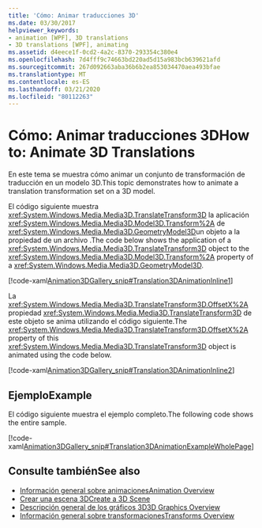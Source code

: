 ```yaml
---
title: 'Cómo: Animar traducciones 3D'
ms.date: 03/30/2017
helpviewer_keywords:
- animation [WPF], 3D translations
- 3D translations [WPF], animating
ms.assetid: d4eece1f-0cd2-4a2c-8370-293354c380e4
ms.openlocfilehash: 7d4fff9c74663bd220ad5d15a983bcb639621afd
ms.sourcegitcommit: 267d092663aba36b6b2ea853034470aea493bfae
ms.translationtype: MT
ms.contentlocale: es-ES
ms.lasthandoff: 03/21/2020
ms.locfileid: "80112263"
---
```

# <a name="how-to-animate-3d-translations"></a><span data-ttu-id="21aea-102">Cómo: Animar traducciones 3D</span><span class="sxs-lookup"><span data-stu-id="21aea-102">How to: Animate 3D Translations</span></span>
<span data-ttu-id="21aea-103">En este tema se muestra cómo animar un conjunto de transformación de traducción en un modelo 3D.</span><span class="sxs-lookup"><span data-stu-id="21aea-103">This topic demonstrates how to animate a translation transformation set on a 3D model.</span></span>  
  
 <span data-ttu-id="21aea-104">El código siguiente muestra <xref:System.Windows.Media.Media3D.TranslateTransform3D> la aplicación <xref:System.Windows.Media.Media3D.Model3D.Transform%2A> de <xref:System.Windows.Media.Media3D.GeometryModel3D>un objeto a la propiedad de un archivo .</span><span class="sxs-lookup"><span data-stu-id="21aea-104">The code below shows the application of a <xref:System.Windows.Media.Media3D.TranslateTransform3D> object to the <xref:System.Windows.Media.Media3D.Model3D.Transform%2A> property of a <xref:System.Windows.Media.Media3D.GeometryModel3D>.</span></span>  
  
 [!code-xaml[Animation3DGallery_snip#Translation3DAnimationInline1](~/samples/snippets/csharp/VS_Snippets_Wpf/Animation3DGallery_snip/CS/Translation3DAnimationExample.xaml#translation3danimationinline1)]  
  
 <span data-ttu-id="21aea-105">La <xref:System.Windows.Media.Media3D.TranslateTransform3D.OffsetX%2A> propiedad <xref:System.Windows.Media.Media3D.TranslateTransform3D> de este objeto se anima utilizando el código siguiente.</span><span class="sxs-lookup"><span data-stu-id="21aea-105">The <xref:System.Windows.Media.Media3D.TranslateTransform3D.OffsetX%2A> property of this <xref:System.Windows.Media.Media3D.TranslateTransform3D> object is animated using the code below.</span></span>  
  
 [!code-xaml[Animation3DGallery_snip#Translation3DAnimationInline2](~/samples/snippets/csharp/VS_Snippets_Wpf/Animation3DGallery_snip/CS/Translation3DAnimationExample.xaml#translation3danimationinline2)]  
  
## <a name="example"></a><span data-ttu-id="21aea-106">Ejemplo</span><span class="sxs-lookup"><span data-stu-id="21aea-106">Example</span></span>  
 <span data-ttu-id="21aea-107">El código siguiente muestra el ejemplo completo.</span><span class="sxs-lookup"><span data-stu-id="21aea-107">The following code shows the entire sample.</span></span>  
  
 [!code-xaml[Animation3DGallery_snip#Translation3DAnimationExampleWholePage](~/samples/snippets/csharp/VS_Snippets_Wpf/Animation3DGallery_snip/CS/Translation3DAnimationExample.xaml#translation3danimationexamplewholepage)]  
  
## <a name="see-also"></a><span data-ttu-id="21aea-108">Consulte también</span><span class="sxs-lookup"><span data-stu-id="21aea-108">See also</span></span>

- [<span data-ttu-id="21aea-109">Información general sobre animaciones</span><span class="sxs-lookup"><span data-stu-id="21aea-109">Animation Overview</span></span>](animation-overview.md)
- [<span data-ttu-id="21aea-110">Crear una escena 3D</span><span class="sxs-lookup"><span data-stu-id="21aea-110">Create a 3D Scene</span></span>](how-to-create-a-3-d-scene.md)
- [<span data-ttu-id="21aea-111">Descripción general de los gráficos 3D</span><span class="sxs-lookup"><span data-stu-id="21aea-111">3D Graphics Overview</span></span>](3-d-graphics-overview.md)
- [<span data-ttu-id="21aea-112">Información general sobre transformaciones</span><span class="sxs-lookup"><span data-stu-id="21aea-112">Transforms Overview</span></span>](transforms-overview.md)
